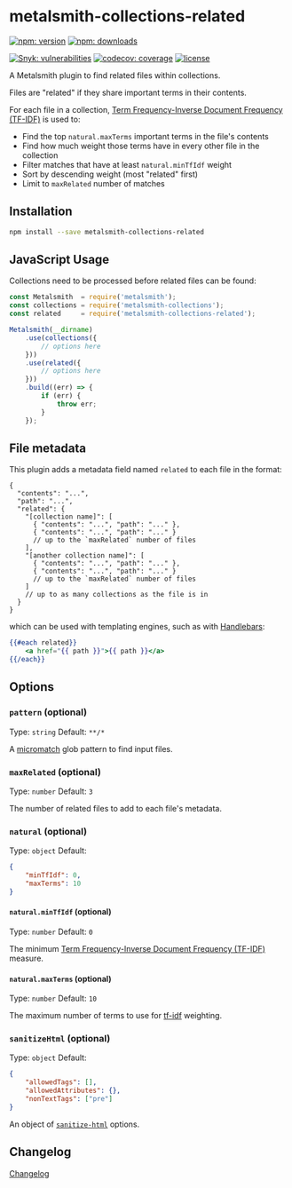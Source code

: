 # metalsmith-collections-related

[![npm: version](https://img.shields.io/npm/v/metalsmith-collections-related?color=%23cc3534&label=version&logo=npm&logoColor=white)](https://www.npmjs.com/package/metalsmith-collections-related)
[![npm: downloads](https://img.shields.io/npm/dw/metalsmith-collections-related?color=%23cc3534&logo=npm&logoColor=white)](https://www.npmjs.com/package/metalsmith-collections-related)

[![Snyk: vulnerabilities](https://img.shields.io/snyk/vulnerabilities/npm/metalsmith-collections-related?logo=snyk&logoColor=white)](https://snyk.io/test/npm/metalsmith-collections-related)
[![codecov: coverage](https://img.shields.io/codecov/c/github/emmercm/metalsmith-plugins?flag=metalsmith-collections-related&logo=codecov&logoColor=white)](https://codecov.io/gh/emmercm/metalsmith-collections-related)
[![license](https://img.shields.io/github/license/emmercm/metalsmith-plugins?color=blue)](https://github.com/emmercm/metalsmith-plugins/blob/main/LICENSE)

A Metalsmith plugin to find related files within collections.

Files are "related" if they share important terms in their contents.

For each file in a collection, [Term Frequency-Inverse Document Frequency (TF-IDF)](https://en.wikipedia.org/wiki/Tf%E2%80%93idf) is used to:

- Find the top `natural.maxTerms` important terms in the file's contents
- Find how much weight those terms have in every other file in the collection
- Filter matches that have at least `natural.minTfIdf` weight
- Sort by descending weight (most "related" first)
- Limit to `maxRelated` number of matches

## Installation

```bash
npm install --save metalsmith-collections-related
```

## JavaScript Usage

Collections need to be processed before related files can be found:

```javascript
const Metalsmith  = require('metalsmith');
const collections = require('metalsmith-collections');
const related     = require('metalsmith-collections-related');

Metalsmith(__dirname)
    .use(collections({
        // options here
    }))
    .use(related({
        // options here
    }))
    .build((err) => {
        if (err) {
            throw err;
        }
    });
```

## File metadata

This plugin adds a metadata field named `related` to each file in the format:

```json5
{
  "contents": "...",
  "path": "...",
  "related": {
    "[collection name]": [
      { "contents": "...", "path": "..." },
      { "contents": "...", "path": "..." }
      // up to the `maxRelated` number of files
    ],
    "[another collection name]": [
      { "contents": "...", "path": "..." },
      { "contents": "...", "path": "..." }
      // up to the `maxRelated` number of files
    ]
    // up to as many collections as the file is in
  }
}
```

which can be used with templating engines, such as with [Handlebars](https://www.npmjs.com/package/handlebars):

```handlebars
{{#each related}}
    <a href="{{ path }}">{{ path }}</a>
{{/each}}
```

## Options

### `pattern` (optional)

Type: `string` Default: `**/*`

A [micromatch](https://www.npmjs.com/package/micromatch) glob pattern to find input files.

### `maxRelated` (optional)

Type: `number` Default: `3`

The number of related files to add to each file's metadata.

### `natural` (optional)

Type: `object` Default:

```json
{
    "minTfIdf": 0,
    "maxTerms": 10
}
```

#### `natural.minTfIdf` (optional)

Type: `number` Default: `0`

The minimum [Term Frequency-Inverse Document Frequency (TF-IDF)](https://en.wikipedia.org/wiki/Tf%E2%80%93idf) measure.

#### `natural.maxTerms` (optional)

Type: `number` Default: `10`

The maximum number of terms to use for [tf-idf](https://en.wikipedia.org/wiki/Tf%E2%80%93idf) weighting.

### `sanitizeHtml` (optional)

Type: `object` Default:

```json
{
    "allowedTags": [],
    "allowedAttributes": {},
    "nonTextTags": ["pre"]
}
```

An object of [`sanitize-html`](https://www.npmjs.com/package/sanitize-html) options.

## Changelog

[Changelog](./CHANGELOG.md)

